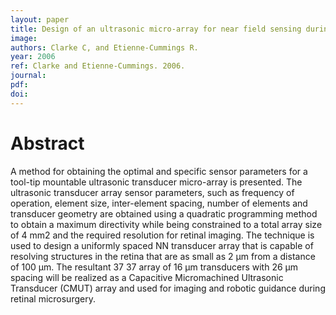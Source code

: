 ```yaml
---
layout: paper
title: Design of an ultrasonic micro-array for near field sensing during retinal microsurgery
image:
authors: Clarke C, and Etienne-Cummings R.
year: 2006
ref: Clarke and Etienne-Cummings. 2006.
journal: 
pdf: 
doi: 
---
```


# Abstract
A method for obtaining the optimal and specific sensor parameters for a tool-tip mountable ultrasonic transducer micro-array is presented. The ultrasonic transducer array sensor parameters, such as frequency of operation, element size, inter-element spacing, number of elements and transducer geometry are obtained using a quadratic programming method to obtain a maximum directivity while being constrained to a total array size of 4 mm2 and the required resolution for retinal imaging. The technique is used to design a uniformly spaced NN transducer array that is capable of resolving structures in the retina that are as small as 2 μm from a distance of 100 μm. The resultant 37 37 array of 16 μm transducers with 26 μm spacing will be realized as a Capacitive Micromachined Ultrasonic Transducer (CMUT) array and used for imaging and robotic guidance during retinal microsurgery.

